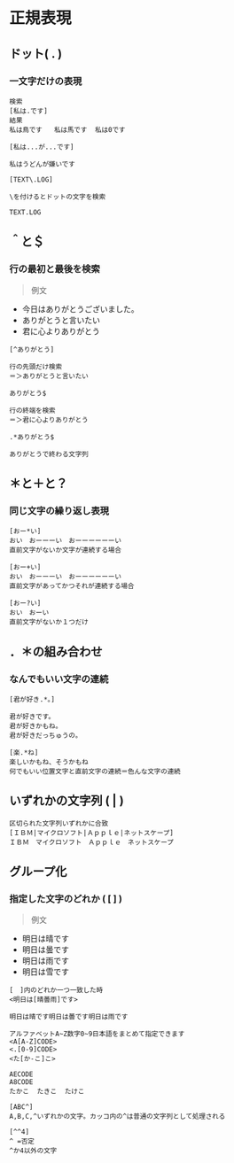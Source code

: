 # 正規表現

## ドット( . )
### 一文字だけの表現

```
検索
[私は.です]
結果
私は鳥です   私は馬です  私は0です
```
```
[私は...が...です]

私はうどんが嫌いです
```
```
[TEXT\.LOG]

\を付けるとドットの文字を検索

TEXT.LOG
```
## ＾と＄
### 行の最初と最後を検索
>例文
* 今日はありがとうございました。
* ありがとうと言いたい
* 君に心よりありがとう

```
[^ありがとう]

行の先頭だけ検索
＝＞ありがとうと言いたい

ありがとう$

行の終端を検索
＝＞君に心よりありがとう

.*ありがとう$

ありがとうで終わる文字列
```

## ＊と＋と？
### 同じ文字の繰り返し表現
```
[おー*い]
おい　おーーーい　おーーーーーーい
直前文字がないか文字が連続する場合

[おー+い]
おい　おーーーい　おーーーーーーい
直前文字があってかつそれが連続する場合

[おー?い]
おい　おーい
直前文字がないか１つだけ
```

## ．＊の組み合わせ
### なんでもいい文字の連続

```
[君が好き.*。]

君が好きです。
君が好きかもね。 
君が好きだっちゅうの。

[楽.*ね]
楽しいかもね、そうかもね
何でもいい位置文字と直前文字の連続＝色んな文字の連続
```
## いずれかの文字列 ( | )
```
区切られた文字列いずれかに合致
[ＩＢＭ|マイクロソフト|Ａｐｐｌｅ|ネットスケープ]
ＩＢＭ　マイクロソフト　Ａｐｐｌｅ　ネットスケープ
```
## グループ化
### 指定した文字のどれか ( [ ] )

>例文
* 明日は晴です
* 明日は曇です
* 明日は雨です
* 明日は雪です

```
[　]内のどれか一つ一致した時
<明日は[晴曇雨]です>

明日は晴です明日は曇です明日は雨です

アルファベットA~Z数字0~9日本語をまとめて指定できます
<A[A-Z]CODE>
<.[0-9]CODE>
<た[か-こ]こ>

AECODE
A8CODE
たかこ  たきこ  たけこ

[ABC^]
A,B,C,^いずれかの文字。カッコ内の^は普通の文字列として処理される

[^^4]
^ =否定
^か4以外の文字
```
